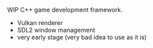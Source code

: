 WIP C++ game development framework.
- Vulkan renderer
- SDL2 window management
- very early stage (very bad idea to use as it is)

